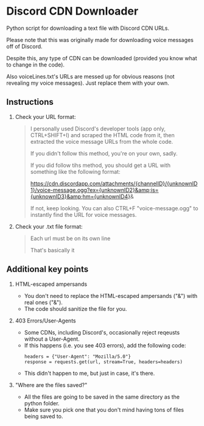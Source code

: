 # Discord CDN Downloader
Python script for downloading a text file with Discord CDN URLs.

Please note that this was originally made for downloading voice messages off of Discord.

Despite this, any type of CDN can be downloaded (provided you know what to change in the code).

Also voiceLines.txt's URLs are messed up for obvious reasons (not revealing my voice messages). Just replace them with your own.



## Instructions
1. Check your URL format:
   
   > I personally used Discord's developer tools (app only, CTRL+SHIFT+I) and scraped the HTML code from it, then extracted the voice message URLs from the whole code.
   >
   > If you didn't follow this method, you're on your own, sadly.
   >
   > If you did follow tihs method, you should get a URL with something like the following format:
   >
   > https://cdn.discordapp.com/attachments/{channelID}/{unknownID1}/voice-message.ogg?ex={unknownID2}&amp;is={unknownID3}&amp;hm={unknownID4}&amp;
   >
   > If not, keep looking. You can also CTRL+F "voice-message.ogg" to instantly find the URL for voice messages.

2. Check your .txt file format:

   > Each url must be on its own line
   > 
   > That's basically it



## Additional key points
1. HTML-escaped ampersands

   - You don't need to replace the HTML-escaped ampersands ("&amp;") with real ones ("&").
   - The code should sanitize the file for you.

2. 403 Errors/User-Agents

   - Some CDNs, including Discord's, occasionally reject reqeusts without a User-Agent.
   - If this happens (i.e. you see 403 errors), add the following code:
     ```
     headers = {"User-Agent": "Mozilla/5.0"}
     response = requests.get(url, stream=True, headers=headers)
     ```
   - This didn't happen to me, but just in case, it's there.

3. "Where are the files saved?"

   - All the files are going to be saved in the same directory as the python folder.
   - Make sure you pick one that you don't mind having tons of files being saved to.
